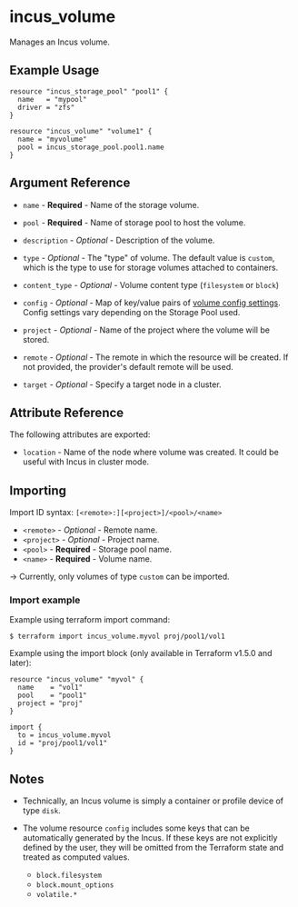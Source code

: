 # incus_volume

Manages an Incus volume.

## Example Usage

```hcl
resource "incus_storage_pool" "pool1" {
  name   = "mypool"
  driver = "zfs"
}

resource "incus_volume" "volume1" {
  name = "myvolume"
  pool = incus_storage_pool.pool1.name
}
```

## Argument Reference

- `name` - **Required** - Name of the storage volume.

- `pool` - **Required** - Name of storage pool to host the volume.

- `description` - _Optional_ - Description of the volume.

- `type` - _Optional_ - The "type" of volume. The default value is `custom`,
  which is the type to use for storage volumes attached to containers.

- `content_type` - _Optional_ - Volume content type (`filesystem` or `block`)

- `config` - _Optional_ - Map of key/value pairs of
  [volume config settings](https://documentation.ubuntu.com/incus/en/latest/reference/storage_drivers/).
  Config settings vary depending on the Storage Pool used.

- `project` - _Optional_ - Name of the project where the volume will be stored.

- `remote` - _Optional_ - The remote in which the resource will be created. If
  not provided, the provider's default remote will be used.

- `target` - _Optional_ - Specify a target node in a cluster.

## Attribute Reference

The following attributes are exported:

- `location` - Name of the node where volume was created. It could be useful with Incus in cluster mode.

## Importing

Import ID syntax: `[<remote>:][<project>]/<pool>/<name>`

- `<remote>` - _Optional_ - Remote name.
- `<project>` - _Optional_ - Project name.
- `<pool>` - **Required** - Storage pool name.
- `<name>` - **Required** - Volume name.

-> Currently, only volumes of type `custom` can be imported.

### Import example

Example using terraform import command:

```shell
$ terraform import incus_volume.myvol proj/pool1/vol1
```

Example using the import block (only available in Terraform v1.5.0 and later):

```hcl
resource "incus_volume" "myvol" {
  name    = "vol1"
  pool    = "pool1"
  project = "proj"
}

import {
  to = incus_volume.myvol
  id = "proj/pool1/vol1"
}
```

## Notes

- Technically, an Incus volume is simply a container or profile device of
  type `disk`.

- The volume resource `config` includes some keys that can be automatically generated by the Incus.
  If these keys are not explicitly defined by the user, they will be omitted from the Terraform
  state and treated as computed values.
  - `block.filesystem`
  - `block.mount_options`
  - `volatile.*`
